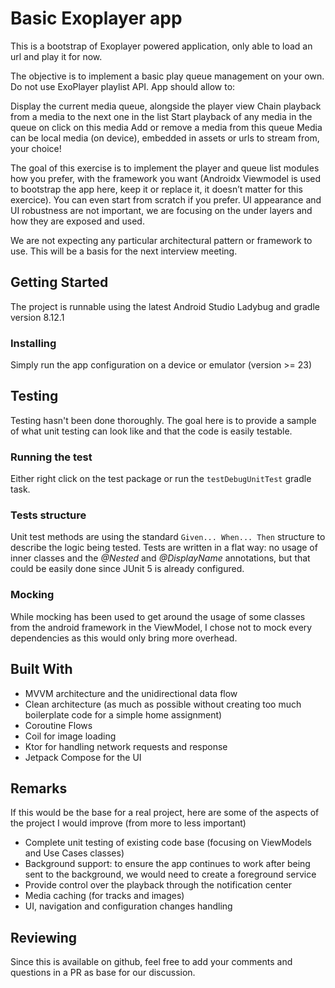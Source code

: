 # Basic Exoplayer app

This is a bootstrap of Exoplayer powered application, only able to load an url and play it for now.

The objective is to implement a basic play queue management on your own. Do not use ExoPlayer playlist API. App should allow to:

Display the current media queue, alongside the player view
Chain playback from a media to the next one in the list
Start playback of any media in the queue on click on this media
Add or remove a media from this queue
Media can be local media (on device), embedded in assets or urls to stream from, your choice!

The goal of this exercise is to implement the player and queue list modules how you prefer, with the framework you want (Androidx Viewmodel is used to bootstrap the app here, keep it or replace it, it doesn’t matter for this exercice). You can even start from scratch if you prefer. UI appearance and UI robustness are not important, we are focusing on the under layers and how they are exposed and used.

We are not expecting any particular architectural pattern or framework to use. This will be a basis for the next interview meeting.

## Getting Started

The project is runnable using the latest Android Studio Ladybug and gradle version 8.12.1

### Installing

Simply run the app configuration on a device or emulator (version >= 23) 

## Testing

Testing hasn't been done thoroughly. The goal here is to provide a sample of what unit testing can look like
and that the code is easily testable.

### Running the test
Either right click on the test package or run the `testDebugUnitTest` gradle task.

### Tests structure

Unit test methods are using the standard `Given... When... Then` structure to describe the logic being tested.
Tests are written in a flat way: no usage of inner classes and the *@Nested* and *@DisplayName* annotations, but that could be easily done since JUnit 5 is already configured.

### Mocking
While mocking has been used to get around the usage of some classes from the android framework in the ViewModel, I chose not to mock every dependencies as this would only bring more overhead.

## Built With

- MVVM architecture and the unidirectional data flow
- Clean architecture (as much as possible without creating too much boilerplate code for a simple home assignment)
- Coroutine Flows
- Coil for image loading
- Ktor for handling network requests and response 
- Jetpack Compose for the UI

## Remarks

If this would be the base for a real project, here are some of the aspects of the project I would improve (from more to less important)
- Complete unit testing of existing code base (focusing on ViewModels and Use Cases classes)
- Background support: to ensure the app continues to work after being sent to the background, we would need to create a foreground service
- Provide control over the playback through the notification center
- Media caching (for tracks and images) 
- UI, navigation and configuration changes handling

## Reviewing

Since this is available on github, feel free to add your comments and questions in a PR as base for our discussion.
